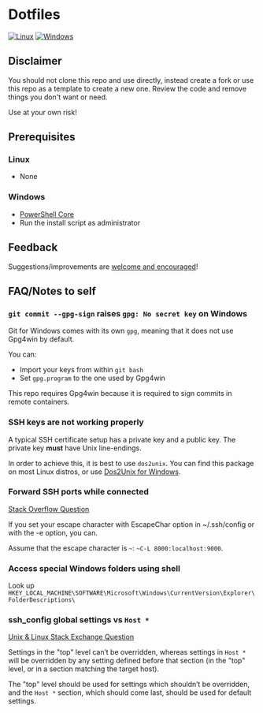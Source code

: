 # Dotfiles

[![Linux](https://github.com/hoang-himself/dotfiles/actions/workflows/linux.yml/badge.svg)](https://github.com/hoang-himself/dotfiles/actions/workflows/linux.yml)
[![Windows](https://github.com/hoang-himself/dotfiles/actions/workflows/windows.yml/badge.svg)](https://github.com/hoang-himself/dotfiles/actions/workflows/windows.yml)

## Disclaimer

You should not clone this repo and use directly, instead create a fork or use this repo as a template to create a new one.
Review the code and remove things you don't want or need.

Use at your own risk!

## Prerequisites

### Linux

- None

### Windows

- [PowerShell Core](https://github.com/PowerShell/PowerShell)
- Run the install script as administrator

## Feedback

Suggestions/improvements are [welcome and encouraged](https://github.com/hoang-himself/dotfiles/issues)!

## FAQ/Notes to self

### `git commit --gpg-sign` raises `gpg: No secret key` on Windows

Git for Windows comes with its own `gpg`, meaning that it does not use Gpg4win by default.

You can:

- Import your keys from within `git bash`
- Set `gpg.program` to the one used by Gpg4win

This repo requires Gpg4win because it is required to sign commits in remote containers.

### SSH keys are not working properly

A typical SSH certificate setup has a private key and a public key.
The private key **must** have Unix line-endings.

In order to achieve this, it is best to use `dos2unix`.
You can find this package on most Linux distros, or use [Dos2Unix for Windows](https://waterlan.home.xs4all.nl/dos2unix.html).

### Forward SSH ports while connected

[Stack Overflow Question](https://stackoverflow.com/questions/5211561/can-i-do-ssh-port-forwarding-after-ive-already-logged-in-with-ssh)

If you set your escape character with EscapeChar option in ~/.ssh/config or with the -e option, you can.

Assume that the escape character is `~`: `~C-L 8000:localhost:9000`.

### Access special Windows folders using shell

Look up `HKEY_LOCAL_MACHINE\SOFTWARE\Microsoft\Windows\CurrentVersion\Explorer\FolderDescriptions\`

### ssh_config global settings vs `Host *`

[Unix & Linux Stack Exchange Question](https://unix.stackexchange.com/q/606832)

Settings in the "top" level can’t be overridden, whereas settings in `Host *` will be overridden by any setting defined before that section (in the "top" level, or in a section matching the target host).

The "top" level should be used for settings which shouldn’t be overridden, and the `Host *` section, which should come last, should be used for default settings.
